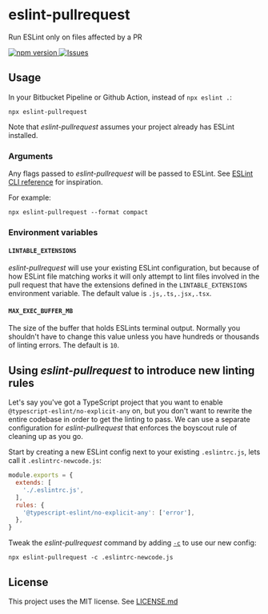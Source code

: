 # eslint-pullrequest

Run ESLint only on files affected by a PR

[ ![npm version](https://img.shields.io/npm/v/eslint-pullrequest.svg?style=flat) ](https://npmjs.org/package/eslint-pullrequest "View this project on npm") [ ![Issues](https://img.shields.io/github/issues/Sleavely/eslint-pullrequest.svg) ](https://github.com/Sleavely/eslint-pullrequest/issues)

## Usage

In your Bitbucket Pipeline or Github Action, instead of `npx eslint .`:
```
npx eslint-pullrequest
```

Note that _eslint-pullrequest_ assumes your project already has ESLint installed.

### Arguments

Any flags passed to _eslint-pullrequest_ will be passed to ESLint. See [ESLint CLI reference](https://eslint.org/docs/latest/use/command-line-interface) for inspiration.

For example:

```
npx eslint-pullrequest --format compact
```

### Environment variables

#### `LINTABLE_EXTENSIONS`

_eslint-pullrequest_ will use your existing ESLint configuration, but because of how ESLint file matching works it will only attempt to lint files involved in the pull request that have the extensions defined in the `LINTABLE_EXTENSIONS` environment variable. The default value is `.js,.ts,.jsx,.tsx`.

#### `MAX_EXEC_BUFFER_MB`

The size of the buffer that holds ESLints terminal output. Normally you shouldn't have to change this value unless you have hundreds or thousands of linting errors. The default is `10`.

## Using _eslint-pullrequest_ to introduce new linting rules

Let's say you've got a TypeScript project that you want to enable `@typescript-eslint/no-explicit-any` on, but you don't want to rewrite the entire codebase in order to get the linting to pass. We can use a separate configuration for _eslint-pullrequest_ that enforces the boyscout rule of cleaning up as you go.

Start by creating a new ESLint config next to your existing `.eslintrc.js`, lets call it `.eslintrc-newcode.js`:

```js
module.exports = {
  extends: [
    './.eslintrc.js',
  ],
  rules: {
    '@typescript-eslint/no-explicit-any': ['error'],
  },
}
```

Tweak the _eslint-pullrequest_ command by adding [`-c`](https://eslint.org/docs/latest/use/command-line-interface#-c---config) to use our new config:

```
npx eslint-pullrequest -c .eslintrc-newcode.js
```

## License

This project uses the MIT license. See [LICENSE.md](./LICENSE.md)
